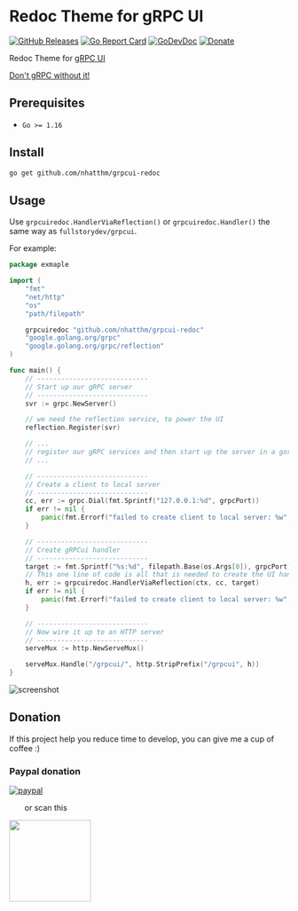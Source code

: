# Redoc Theme for gRPC UI

[![GitHub Releases](https://img.shields.io/github/v/release/nhatthm/grpcui-redoc)](https://github.com/nhatthm/grpcui-redoc/releases/latest)
[![Go Report Card](https://goreportcard.com/badge/github.com/nhatthm/grpcui-redoc)](https://goreportcard.com/report/github.com/nhatthm/grpcui-redoc)
[![GoDevDoc](https://img.shields.io/badge/dev-doc-00ADD8?logo=go)](https://pkg.go.dev/github.com/nhatthm/grpcui-redoc)
[![Donate](https://img.shields.io/badge/Donate-PayPal-green.svg)](https://www.paypal.com/donate/?hosted_button_id=PJZSGJN57TDJY)

Redoc Theme for [gRPC UI](https://github.com/fullstorydev/grpcui/)

[Don't gRPC without it!](https://www.fullstory.com/blog/grpcui-dont-grpc-without-it/)

## Prerequisites

- `Go >= 1.16`

## Install

```bash
go get github.com/nhatthm/grpcui-redoc
```

## Usage

Use `grpcuiredoc.HandlerViaReflection()` or `grpcuiredoc.Handler()` the same way as `fullstorydev/grpcui`.

For example:

```go
package exmaple

import (
	"fmt"
	"net/http"
	"os"
	"path/filepath"

	grpcuiredoc "github.com/nhatthm/grpcui-redoc"
	"google.golang.org/grpc"
	"google.golang.org/grpc/reflection"
)

func main() {
	// ----------------------------
	// Start up our gRPC server
	// ----------------------------
	svr := grpc.NewServer()

	// we need the reflection service, to power the UI
	reflection.Register(svr)

	// ...
	// register our gRPC services and then start up the server in a goroutine
	// ...

	// ----------------------------
	// Create a client to local server
	// ----------------------------
	cc, err := grpc.Dial(fmt.Sprintf("127.0.0.1:%d", grpcPort))
	if err != nil {
		panic(fmt.Errorf("failed to create client to local server: %w", err))
	}

	// ----------------------------
	// Create gRPCui handler
	// ----------------------------
	target := fmt.Sprintf("%s:%d", filepath.Base(os.Args[0]), grpcPort)
	// This one line of code is all that is needed to create the UI handler!
	h, err := grpcuiredoc.HandlerViaReflection(ctx, cc, target)
	if err != nil {
		panic(fmt.Errorf("failed to create client to local server: %w", err))
	}

	// ----------------------------
	// Now wire it up to an HTTP server
	// ----------------------------
	serveMux := http.NewServeMux()

	serveMux.Handle("/grpcui/", http.StripPrefix("/grpcui", h))
}
```

![screenshot](https://user-images.githubusercontent.com/1154587/152815803-5049d636-a69c-489d-b83e-54e4cc9391bd.png)

## Donation

If this project help you reduce time to develop, you can give me a cup of coffee :)

### Paypal donation

[![paypal](https://www.paypalobjects.com/en_US/i/btn/btn_donateCC_LG.gif)](https://www.paypal.com/donate/?hosted_button_id=PJZSGJN57TDJY)

&nbsp;&nbsp;&nbsp;&nbsp;&nbsp;&nbsp;&nbsp;or scan this

<img src="https://user-images.githubusercontent.com/1154587/113494222-ad8cb200-94e6-11eb-9ef3-eb883ada222a.png" width="147px" />
